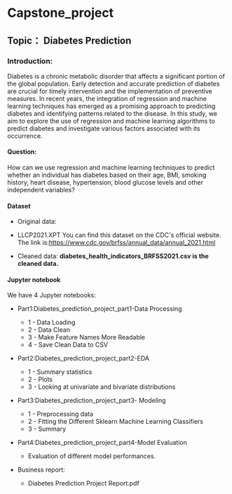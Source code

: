 # Capstone_project
## Topic： Diabetes Prediction

### Introduction:

Diabetes is a chronic metabolic disorder that affects a significant portion of the global population. Early detection and accurate prediction of diabetes are crucial for timely intervention and the implementation of preventive measures. In recent years, the integration of regression and machine learning techniques has emerged as a promising approach to predicting diabetes and identifying patterns related to the disease. In this study, we aim to explore the use of regression and machine learning algorithms to predict diabetes and investigate various factors associated with its occurrence.

#### Question:
How can we use regression and machine learning techniques to predict whether an individual has diabetes based on their age, BMI, smoking history, heart disease, hypertension, blood glucose levels and other independent variables?

#### Dataset

- Original data:
- LLCP2021.XPT
You can find this dataset on the CDC's official website. The link is:https://www.cdc.gov/brfss/annual_data/annual_2021.html

- Cleaned data:
**diabetes_health_indicators_BRFSS2021.csv is the cleaned data.**

#### Jupyter notebook

We have 4 Jupyter notebooks:

- Part1:Diabetes_prediction_project_part1-Data Processing
     - 1 - Data Loading
     - 2 - Data Clean
     - 3 - Make Feature Names More Readable
     - 4 - Save Clean Data to CSV

- Part2:Diabetes_prediction_project_part2-EDA
     - 1 - Summary statistics
     - 2 - Plots
     - 3 - Looking at univariate and bivariate distributions
     
- Part3:Diabetes_prediction_project_part3- Modeling
     - 1 - Preprocessing data
     - 2 - Fitting the Different Sklearn Machine Learning Classifiers
     - 3 - Summary

- Part4:Diabetes_prediction_project_part4-Model Evaluation
     - Evaluation of different model performances.
- Business report:
  - Diabetes Prediction Project Report.pdf
